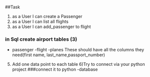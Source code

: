##Task
1) as a User I can create a  Passenger
2) as a  User I can list all flights
3) as a User I can add_passenger to flight
### in Sql create airport tables (3)
- passenger
-flight
-planes
These should have all the columns they need(first name,
last_name,passport_number)
5) Add one data point to each table
6)Try to connect via your python project
###connect it to python -database
